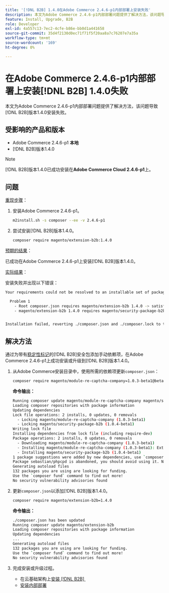 ```yaml
---
title: '[!DNL B2B] 1.4.0在Adobe Commerce 2.4.6-p1内部部署上安装失败'
description: 本文为Adobe Commerce 2.4.6-p1内部部署问题提供了解决方法，该问题导致 [!DNL B2B] 版本1.4.0安装失败。
feature: Install, Upgrade, B2B
role: Developer
exl-id: 4a557c13-7ec2-4cfe-b86e-bb0d1a441658
source-git-commit: 35d4f2130d0ec71f71f5f20aa8a7c76207e7a35a
workflow-type: tm+mt
source-wordcount: '169'
ht-degree: 0%

---
```


# 在Adobe Commerce 2.4.6-p1内部部署上安装[!DNL B2B] 1.4.0失败

本文为Adobe Commerce 2.4.6-p1内部部署问题提供了解决方法，该问题导致[!DNL B2B]版本1.4.0安装失败。

## 受影响的产品和版本

* Adobe Commerce 2.4.6-p1 **本地**
* [!DNL B2B]版本1.4.0

>[!NOTE]
>
>[!DNL B2B]版本1.4.0已成功安装在&#x200B;**Adobe Commerce Cloud 2.4.6-p1**&#x200B;上。

## 问题

<u>重现步骤</u>：

1. 安装Adobe Commerce 2.4.6-p1。

   ```bash
   m2install.sh -s composer --ee -v 2.4.6-p1
   ```

1. 尝试安装[!DNL B2B]版本1.4.0。

   ```bash
   composer require magento/extension-b2b:1.4.0
   ```

<u>预期的结果</u>：

已成功在Adobe Commerce 2.4.6-p1上安装[!DNL B2B]版本1.4.0。

<u>实际结果</u>：

安装失败并出现以下错误：

```bash
Your requirements could not be resolved to an installable set of packages.

  Problem 1
    - Root composer.json requires magento/extension-b2b 1.4.0 -> satisfiable by magento/extension-b2b[1.4.0].
    - magento/extension-b2b 1.4.0 requires magento/security-package-b2b 1.0.4-beta1 -> found magento/security-package-b2b[1.0.4-beta1] but it does not match your minimum-stability.


Installation failed, reverting ./composer.json and ./composer.lock to their original content.
```

## 解决方法

通过为带有[稳定性标记](https://getcomposer.org/doc/04-schema.md#package-links)的[!DNL B2B]安全包添加手动依赖项，在Adobe Commerce 2.4.6-p1上成功安装或升级到[!DNL B2B]版本1.4.0。

1. 从Adobe Commerce安装目录中，使用所需的依赖项更新`composer.json`：

   ```bash
   composer require magento/module-re-captcha-company=1.0.3-beta1@beta magento/security-package-b2b=1.0.4-beta1@beta
   ```

   **命令输出：**

   ```bash
   Running composer update magento/module-re-captcha-company magento/security-package-b2b
   Loading composer repositories with package information
   Updating dependencies
   Lock file operations: 2 installs, 0 updates, 0 removals
     - Locking magento/module-re-captcha-company (1.0.3-beta1)
     - Locking magento/security-package-b2b (1.0.4-beta1)
   Writing lock file
   Installing dependencies from lock file (including require-dev)
   Package operations: 2 installs, 0 updates, 0 removals
     - Downloading magento/module-re-captcha-company (1.0.3-beta1)
     - Installing magento/module-re-captcha-company (1.0.3-beta1): Extracting archive
     - Installing magento/security-package-b2b (1.0.4-beta1)
   1 package suggestions were added by new dependencies, use `composer suggest` to see details.
   Package sebastian/phpcpd is abandoned, you should avoid using it. No replacement was suggested.
   Generating autoload files
   132 packages you are using are looking for funding.
   Use the `composer fund` command to find out more!
   No security vulnerability advisories found
   ```

1. 更新`composer.json`以添加[!DNL B2B]版本1.4.0。

   ```bash
   composer require magento/extension-b2b=1.4.0
   ```

   **命令输出：**

   ```bash
   ./composer.json has been updated
   Running composer update magento/extension-b2b
   Loading composer repositories with package information
   Updating dependencies
   ...
   Generating autoload files
   132 packages you are using are looking for funding.
   Use the `composer fund` command to find out more!
   No security vulnerability advisories found
   ```

1. 完成安装或升级过程。

   * 在云基础架构上[安装 [!DNL B2B] &#x200B;](https://experienceleague.adobe.com/docs/commerce-cloud-service/user-guide/configure-store/b2b-module.html?lang=zh-Hans)
   * [安装内部部署](https://experienceleague.adobe.com/docs/commerce-admin/b2b/install.html?lang=zh-Hans)
